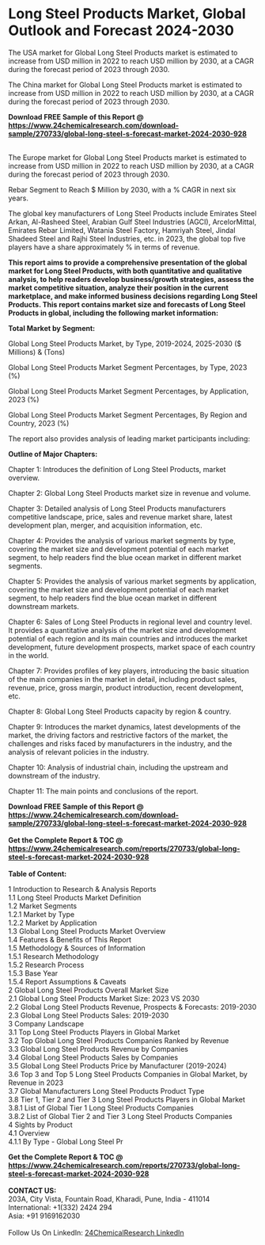 <h1>Long Steel Products Market, Global Outlook and Forecast 2024-2030</h1><p>The USA market for Global Long Steel Products market is estimated to increase from USD million in 2022 to reach USD million by 2030, at a CAGR during the forecast period of 2023 through 2030.</p><p>
</p><p>The China market for Global Long Steel Products market is estimated to increase from USD million in 2022 to reach USD million by 2030, at a CAGR during the forecast period of 2023 through 2030.</p><div><b>Download FREE Sample of this Report @ 
            <a href="https://www.24chemicalresearch.com/download-sample/270733/global-long-steel-s-forecast-market-2024-2030-928">
            https://www.24chemicalresearch.com/download-sample/270733/global-long-steel-s-forecast-market-2024-2030-928</a></b></div><br><p>
</p><p>The Europe market for Global Long Steel Products market is estimated to increase from USD million in 2022 to reach USD million by 2030, at a CAGR during the forecast period of 2023 through 2030.</p><p>
Rebar Segment to Reach $ Million by 2030, with a % CAGR in next six years.</p><p>
The global key manufacturers of Long Steel Products include Emirates Steel Arkan, Al-Rasheed Steel, Arabian Gulf Steel Industries (AGCI), ArcelorMittal, Emirates Rebar Limited, Watania Steel Factory, Hamriyah Steel, Jindal Shadeed Steel and Rajhi Steel Industries, etc. in 2023, the global top five players have a share approximately % in terms of revenue.</p><p>
<strong>This report aims to provide a comprehensive presentation of the global market for Long Steel Products, with both quantitative and qualitative analysis, to help readers develop business/growth strategies, assess the market competitive situation, analyze their position in the current marketplace, and make informed business decisions regarding Long Steel Products. This report contains market size and forecasts of Long Steel Products in global, including the following market information:</strong></p><p>
</p><p>
<strong>Total Market by Segment:</strong></p><p>
Global Long Steel Products Market, by Type, 2019-2024, 2025-2030 ($ Millions) &amp; (Tons)</p><p>
Global Long Steel Products Market Segment Percentages, by Type, 2023 (%)</p><p>
</p><p>
Global Long Steel Products Market Segment Percentages, by Application, 2023 (%)</p><p>
</p><p>
Global Long Steel Products Market Segment Percentages, By Region and Country, 2023 (%)</p><p>
</p><p>
The report also provides analysis of leading market participants including:</p><p>
</p><p>
</p><p>
</p><p><strong>Outline of Major Chapters:</strong></p><p>
</p><p>Chapter 1: Introduces the definition of Long Steel Products, market overview.</p><p>
Chapter 2: Global Long Steel Products market size in revenue and volume.</p><p>
Chapter 3: Detailed analysis of Long Steel Products manufacturers competitive landscape, price, sales and revenue market share, latest development plan, merger, and acquisition information, etc.</p><p>
Chapter 4: Provides the analysis of various market segments by type, covering the market size and development potential of each market segment, to help readers find the blue ocean market in different market segments.</p><p>
Chapter 5: Provides the analysis of various market segments by application, covering the market size and development potential of each market segment, to help readers find the blue ocean market in different downstream markets.</p><p>
Chapter 6: Sales of Long Steel Products in regional level and country level. It provides a quantitative analysis of the market size and development potential of each region and its main countries and introduces the market development, future development prospects, market space of each country in the world.</p><p>
Chapter 7: Provides profiles of key players, introducing the basic situation of the main companies in the market in detail, including product sales, revenue, price, gross margin, product introduction, recent development, etc.</p><p>
Chapter 8: Global Long Steel Products capacity by region &amp; country.</p><p>
Chapter 9: Introduces the market dynamics, latest developments of the market, the driving factors and restrictive factors of the market, the challenges and risks faced by manufacturers in the industry, and the analysis of relevant policies in the industry.</p><p>
Chapter 10: Analysis of industrial chain, including the upstream and downstream of the industry.</p><p>
Chapter 11: The main points and conclusions of the report.</p><div><b>Download FREE Sample of this Report @ 
            <a href="https://www.24chemicalresearch.com/download-sample/270733/global-long-steel-s-forecast-market-2024-2030-928">
            https://www.24chemicalresearch.com/download-sample/270733/global-long-steel-s-forecast-market-2024-2030-928</a></b></div><br><div><b>Get the Complete Report & TOC @ 
            <a href="https://www.24chemicalresearch.com/reports/270733/global-long-steel-s-forecast-market-2024-2030-928">
            https://www.24chemicalresearch.com/reports/270733/global-long-steel-s-forecast-market-2024-2030-928</a></b></div><br>
            <b>Table of Content:</b><p>1 Introduction to Research & Analysis Reports<br />
    1.1 Long Steel Products Market Definition<br />
    1.2 Market Segments<br />
        1.2.1 Market by Type<br />
        1.2.2 Market by Application<br />
    1.3 Global Long Steel Products Market Overview<br />
    1.4 Features & Benefits of This Report<br />
    1.5 Methodology & Sources of Information<br />
        1.5.1 Research Methodology<br />
        1.5.2 Research Process<br />
        1.5.3 Base Year<br />
        1.5.4 Report Assumptions & Caveats<br />
2 Global Long Steel Products Overall Market Size<br />
    2.1 Global Long Steel Products Market Size: 2023 VS 2030<br />
    2.2 Global Long Steel Products Revenue, Prospects & Forecasts: 2019-2030<br />
    2.3 Global Long Steel Products Sales: 2019-2030<br />
3 Company Landscape<br />
    3.1 Top Long Steel Products Players in Global Market<br />
    3.2 Top Global Long Steel Products Companies Ranked by Revenue<br />
    3.3 Global Long Steel Products Revenue by Companies<br />
    3.4 Global Long Steel Products Sales by Companies<br />
    3.5 Global Long Steel Products Price by Manufacturer (2019-2024)<br />
    3.6 Top 3 and Top 5 Long Steel Products Companies in Global Market, by Revenue in 2023<br />
    3.7 Global Manufacturers Long Steel Products Product Type<br />
    3.8 Tier 1, Tier 2 and Tier 3 Long Steel Products Players in Global Market<br />
        3.8.1 List of Global Tier 1 Long Steel Products Companies<br />
        3.8.2 List of Global Tier 2 and Tier 3 Long Steel Products Companies<br />
4 Sights by Product<br />
    4.1 Overview<br />
        4.1.1 By Type - Global Long Steel Pr</p><div><b>Get the Complete Report & TOC @ 
            <a href="https://www.24chemicalresearch.com/reports/270733/global-long-steel-s-forecast-market-2024-2030-928">
            https://www.24chemicalresearch.com/reports/270733/global-long-steel-s-forecast-market-2024-2030-928</a></b></div><br><b>CONTACT US:</b><br>
            203A, City Vista, Fountain Road, Kharadi, Pune, India - 411014<br>
            International: +1(332) 2424 294<br>
            Asia: +91 9169162030 <br><br>
            Follow Us On LinkedIn: <a href="https://www.linkedin.com/company/24chemicalresearch/">24ChemicalResearch LinkedIn</a>